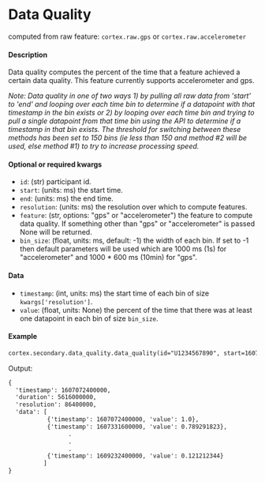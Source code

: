 # Data Quality

computed from raw feature: `cortex.raw.gps` or `cortex.raw.accelerometer`

#### Description

Data quality computes the percent of the time that a feature achieved a certain data quality. This feature currently supports accelerometer and gps. 

_Note: Data quality in one of two ways 1) by pulling all raw data from 'start' to 'end' and looping over each time bin to determine if a datapoint with that timestamp in the bin exists or 2) by looping over each time bin and trying to pull a single datapoint from that time bin using the API to determine if a timestamp in that bin exists. The threshold for switching between these methods has been set to 150 bins (ie less than 150 and method #2 will be used, else method #1) to try to increase processing speed._

#### Optional or required kwargs

- `id`: (str) participant id.
- `start`: (units: ms) the start time.
- `end`: (units: ms) the end time.
- `resolution`: (units: ms) the resolution over which to compute features.
- `feature`: (str, options: "gps" or "accelerometer") the feature to compute data quality. If something other than "gps" or "accelerometer" is passed None will be returned.
- `bin_size`: (float, units: ms, default: -1) the width of each bin. If set to -1 then default parameters will be used which are 1000 ms (1s) for "accelerometer" and 1000 * 600 ms (10min) for "gps".

#### Data

- `timestamp`: (int, units: ms) the start time of each bin of size `kwargs['resolution']`.
- `value`: (float, units: None) the percent of the time that there was at least one datapoint in each bin of size `bin_size`.

#### Example

```markdown
cortex.secondary.data_quality.data_quality(id="U1234567890", start=1607072400000, end=1609232400001, resolution=86400000, feature="gps", bin_size=10000)
```
Output:
```markdown
{
  'timestamp': 1607072400000,
  'duration': 5616000000,
  'resolution': 86400000,
  'data': [
           {'timestamp': 1607072400000, 'value': 1.0},
           {'timestamp': 1607331600000, 'value': 0.789291823},
                 .
                 .
                 .
           {'timestamp': 1609232400000, 'value': 0.121212344}
          ]
}
```

